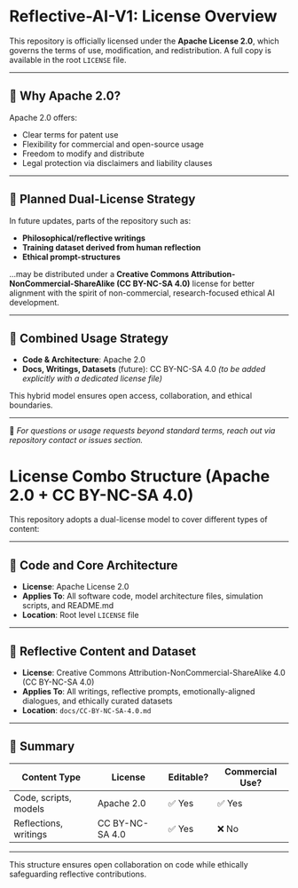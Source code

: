 # Reflective-AI-V1: License Overview

This repository is officially licensed under the **Apache License 2.0**, which governs the terms of use, modification, and redistribution. A full copy is available in the root `LICENSE` file.

---

## 🔐 Why Apache 2.0?

Apache 2.0 offers:
- Clear terms for patent use
- Flexibility for commercial and open-source usage
- Freedom to modify and distribute
- Legal protection via disclaimers and liability clauses

---

## 🔄 Planned Dual-License Strategy

In future updates, parts of the repository such as:

- **Philosophical/reflective writings**
- **Training dataset derived from human reflection**
- **Ethical prompt-structures**

...may be distributed under a **Creative Commons Attribution-NonCommercial-ShareAlike (CC BY-NC-SA 4.0)** license for better alignment with the spirit of non-commercial, research-focused ethical AI development.

---

## 🔄 Combined Usage Strategy

- **Code & Architecture**: Apache 2.0  
- **Docs, Writings, Datasets** (future): CC BY-NC-SA 4.0 *(to be added explicitly with a dedicated license file)*

This hybrid model ensures open access, collaboration, and ethical boundaries.

---

📌 _For questions or usage requests beyond standard terms, reach out via repository contact or issues section._




# License Combo Structure (Apache 2.0 + CC BY-NC-SA 4.0)

This repository adopts a dual-license model to cover different types of content:

---

## 🔹 Code and Core Architecture

- **License**: Apache License 2.0
- **Applies To**: All software code, model architecture files, simulation scripts, and README.md
- **Location**: Root level `LICENSE` file

---

## 🔸 Reflective Content and Dataset

- **License**: Creative Commons Attribution-NonCommercial-ShareAlike 4.0 (CC BY-NC-SA 4.0)
- **Applies To**: All writings, reflective prompts, emotionally-aligned dialogues, and ethically curated datasets
- **Location**: `docs/CC-BY-NC-SA-4.0.md`

---

## 📌 Summary

| Content Type             | License        | Editable? | Commercial Use? |
|--------------------------|----------------|-----------|-----------------|
| Code, scripts, models    | Apache 2.0     | ✅ Yes    | ✅ Yes          |
| Reflections, writings    | CC BY-NC-SA 4.0| ✅ Yes    | ❌ No           |

---

This structure ensures open collaboration on code while ethically safeguarding reflective contributions.

